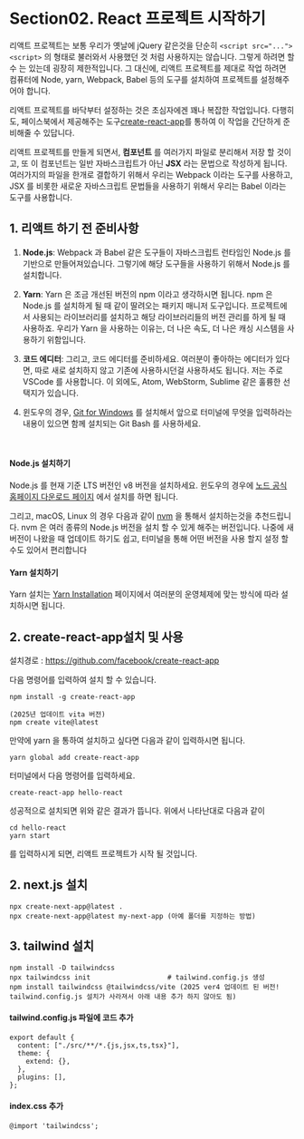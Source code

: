 # Section02. React 프로젝트 시작하기



리액트 프로젝트는 보통 우리가 옛날에 jQuery 같은것을 단순히 `<script src="..."><script>` 의 형태로 불러와서 사용했던 것 처럼 사용하지는 않습니다. 그렇게 하려면 할 수 는 있는데 굉장히 제한적입니다. 그 대신에, 리액트 프로젝트를 제대로 작업 하려면 컴퓨터에 Node, yarn, Webpack, Babel 등의 도구를 설치하여 프로젝트를 설정해주어야 합니다.

리액트 프로젝트를 바닥부터 설정하는 것은 초심자에겐 꽤나 복잡한 작업입니다. 다행히도, 페이스북에서 제공해주는 도구[create-react-app](https://github.com/facebook/create-react-app)를 통하여 이 작업을 간단하게 준비해줄 수 있답니다.

리액트 프로젝트를 만들게 되면서, **컴포넌트** 를 여러가지 파일로 분리해서 저장 할 것이고, 또 이 컴포넌트는 일반 자바스크립트가 아닌 **JSX** 라는 문법으로 작성하게 됩니다. 여러가지의 파일을 한개로 결합하기 위해서 우리는 Webpack 이라는 도구를 사용하고, JSX 를 비롯한 새로운 자바스크립트 문법들을 사용하기 위해서 우리는 Babel 이라는 도구를 사용합니다.



## 1. 리액트 하기 전 준비사항

1. **Node.js**: Webpack 과 Babel 같은 도구들이 자바스크립트 런타임인 Node.js 를 기반으로 만들어져있습니다. 그렇기에 해당 도구들을 사용하기 위해서 Node.js 를 설치합니다.

2. **Yarn**: Yarn 은 조금 개선된 버전의 npm 이라고 생각하시면 됩니다. npm 은 Node.js 를 설치하게 될 때 같이 딸려오는 패키지 매니저 도구입니다. 프로젝트에서 사용되는 라이브러리를 설치하고 해당 라이브러리들의 버전 관리를 하게 될 때 사용하죠. 우리가 Yarn 을 사용하는 이유는, 더 나은 속도, 더 나은 캐싱 시스템을 사용하기 위함입니다.

3. **코드 에디터**: 그리고, 코드 에디터를 준비하세요. 여러분이 좋아하는 에디터가 있다면, 따로 새로 설치하지 않고 기존에 사용하시던걸 사용하셔도 됩니다. 저는 주로 VSCode 를 사용합니다. 이 외에도, Atom, WebStorm, Sublime 같은 훌륭한 선택지가 있습니다.

4. 윈도우의 경우, [Git for Windows](https://gitforwindows.org/) 를 설치해서 앞으로 터미널에 무엇을 입력하라는 내용이 있으면 함께 설치되는 Git Bash 를 사용하세요.

   ​

#### Node.js 설치하기

Node.js 를 현재 기준 LTS 버전인 v8 버전을 설치하세요. 윈도우의 경우에 [노드 공식 홈페이지 다운로드 페이지](https://nodejs.org/ko/download/) 에서 설치를 하면 됩니다.

그리고, macOS, Linux 의 경우 다음과 같이 [nvm](https://github.com/creationix/nvm) 을 통해서 설치하는것을 추천드립니다. nvm 은 여러 종류의 Node.js 버전을 설치 할 수 있게 해주는 버전입니다. 나중에 새 버전이 나왔을 때 업데이트 하기도 쉽고, 터미널을 통해 어떤 버전을 사용 할지 설정 할 수도 있어서 편리합니다

#### Yarn 설치하기

Yarn 설치는 [Yarn Installation](https://yarnpkg.com/en/docs/install) 페이지에서 여러분의 운영체제에 맞는 방식에 따라 설치하시면 됩니다.



## 2. create-react-app설치 및 사용

설치경로 : https://github.com/facebook/create-react-app

다음 명령어를 입력하여 설치 할 수 있습니다.

```
npm install -g create-react-app
```
```
(2025년 업데이트 vita 버전)
npm create vite@latest
```

만약에 yarn 을 통하여 설치하고 싶다면 다음과 같이 입력하시면 됩니다.

```
yarn global add create-react-app
```



터미널에서 다음 명령어를 입력하세요.

```
create-react-app hello-react
```

성공적으로 설치되면 위와 같은 결과가 뜹니다. 위에서 나타난대로 다음과 같이

```
cd hello-react
yarn start
```

를 입력하시게 되면, 리액트 프로젝트가 시작 될 것입니다.

## 2. next.js 설치
```
npx create-next-app@latest .
npx create-next-app@latest my-next-app (아예 폴더를 지정하는 방법)
```

## 3. tailwind 설치
```
npm install -D tailwindcss
npx tailwindcss init                   # tailwind.config.js 생성
npm install tailwindcss @tailwindcss/vite (2025 ver4 업데이트 된 버전! tailwind.config.js 설치가 사라져서 아래 내용 추가 하지 않아도 됨)
```

#### tailwind.config.js 파일에 코드 추가
```
export default {
  content: ["./src/**/*.{js,jsx,ts,tsx}"],
  theme: {
    extend: {},
  },
  plugins: [],
};
```

#### index.css 추가
```
@import 'tailwindcss';
```

